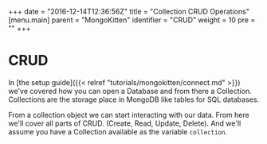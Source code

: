 +++
date = "2016-12-14T12:36:56Z"
title = "Collection CRUD Operations"
[menu.main]
  parent = "MongoKitten"
  identifier = "CRUD"
  weight = 10
  pre = "<i class='fa'></i>"
+++

# CRUD

In [the setup guide]({{< relref "tutorials/mongokitten/connect.md" >}}) we've covered how you can open a Database and from there a Collection. Collections are the storage place in MongoDB like tables for SQL databases.

From a collection object we can start interacting with our data. From here we'll cover all parts of CRUD.
(Create, Read, Update, Delete). And we'll assume you have a Collection available as the variable `collection`.
